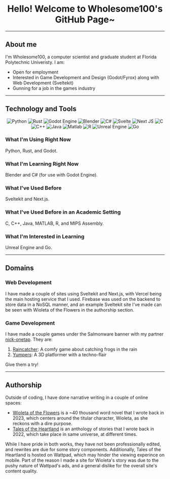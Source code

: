 <h1 align="center">Hello! Welcome to Wholesome100's GitHub Page~</h1>

---
## About me
I'm Wholesome100, a computer scientist and graduate student at Florida Polytechnic Univeristy. I am:
- Open for employment
- Interested in Game Development and Design (Godot/Fyrox) along with Web Development (Sveltekit)
- Gunning for a job in the games industry

---
## Technology and Tools

<p align="center">
  <img src="https://img.shields.io/badge/Python-3776AB?style=for-the-badge&logo=python&logoColor=white" alt="Python"/>
  <img src="https://img.shields.io/badge/Rust-000000?style=for-the-badge&logo=rust&logoColor=white" alt="Rust"/>
  <img src="https://img.shields.io/badge/Godot_Engine-478CBF?style=for-the-badge&logo=godot-engine&logoColor=white" alt="Godot Engine"/>
  <img src="https://img.shields.io/badge/Blender-F5792A?style=for-the-badge&logo=blender&logoColor=white" alt="Blender"/>
  <img src="https://img.shields.io/badge/C%23-239120?style=for-the-badge&logo=c-sharp&logoColor=white" alt="C#"/>
  <img src="https://img.shields.io/badge/Svelte-4A4A55?style=for-the-badge&logo=svelte&logoColor=FF3E00" alt="Svelte"/>
  <img src="https://img.shields.io/badge/Next-black?style=for-the-badge&logo=next.js&logoColor=white" alt="Next JS"/>
  <img src="https://img.shields.io/badge/C-00599C?style=for-the-badge&logo=c&logoColor=white" alt="C"/>
  <img src="https://img.shields.io/badge/C%2B%2B-00599C?style=for-the-badge&logo=c%2B%2B&logoColor=white" alt="C++"/>
  <img src="https://img.shields.io/badge/Java-ED8B00?style=for-the-badge&logo=openjdk&logoColor=white" alt="Java"/>
  <img src="https://img.shields.io/badge/MATLAB-0076A8?style=for-the-badge&logo=mathworks&logoColor=white" alt="Matlab"/>
  <img src="https://img.shields.io/badge/R-276DC3?style=for-the-badge&logo=r&logoColor=white" alt="R"/>
  <img src="https://img.shields.io/badge/Unreal%20Engine-313131?style=for-the-badge&logo=unreal-engine&logoColor=white" alt="Unreal Engine"/>
  <img src="https://img.shields.io/badge/Go-00ADD8?style=for-the-badge&logo=go&logoColor=white" alt="Go"/>
</p>

### What I'm Using Right Now
Python, Rust, and Godot.

### What I'm Learning Right Now
Blender and C# (for use with Godot Engine).

### What I've Used Before
Sveltekit and Next.js.

### What I've Used Before in an Academic Setting
C, C++, Java, MATLAB, R, and MIPS Assembly.

### What I'm Interested in Learning
Unreal Engine and Go.

---
## Domains
### Web Development
I have made a couple of sites using Sveltekit and Next.js, with Vercel being the main hosting service that I used. Firebase was used on the backend to store data in a NoSQL manner, and an example Sveltekit site I've made can be seen with Wioleta of the Flowers in the authorship section.

### Game Development
I have made a couple games under the Salmonware banner with my partner [nick-onetap](https://github.com/nick-onetap). They are:
1. [Raincatcher](https://salmonware.itch.io/raincatcher): A comfy game about catching frogs in the rain
2. [Yumpers](https://salmonware.itch.io/yumpers): A 3D platformer with a techno-flair

Give them a try!

---
## Authorship
Outside of coding, I have done narrative writing in a couple of online spaces:
- [Wioleta of the Flowers](https://www.wioletaoftheflowers.com/) is a ~40 thousand word novel that I wrote back in 2023, which centers around the titular character, Wioleta, as she reckons with a dire purpose.
- [Tales of the Heartland](https://www.wattpad.com/story/364388129-tales-of-the-heartland) is an anthology of stories that I wrote back in 2022, which take place in same universe, at different times.

While I have pride in both works, they have not been professionally edited, and rewrites are due for some story components.
Additionally, Tales of the Heartland is hosted on Wattpad, which may hinder the viewing experince on mobile.
Part of the reason I made a site for Wioleta's story was due to the pushy nature of Wattpad's ads, and a general dislike for the overall site's content quality.
